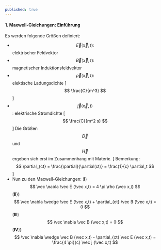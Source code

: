 ```yaml
---
published: true
---
```

#### 1. Maxwell-Gleichungen: Einführung

Es werden folgende Größen definiert:

- $$\vec E(\vec x,t) :$$ elektrischer Feldvektor
- $$\vec B(\vec x,t) :$$ magnetischer Induktionsfeldvektor
- $$\vec \rho(\vec x,t) :$$ elektische Ladungsdichte [ $$ \frac{C}{m^3} $$ ]
- $$\vec j(\vec x,t) $$ : elektrische Stromdichte  [ $$ \frac{C}{m^2 s} $$ ]
 Die Größen $$ \vec D $$ und $$ \vec H $$ ergeben sich erst im Zusammenhang mit Materie.
 [ Bemerkung: $$ \partial_{ct} = \frac{\partial}{\partial(ct)} = \frac{1}{c} \partial_t $$ ]
- Nun zu den Maxwell-Gleichungen:
 (**I**) $$ \vec \nabla \vec E (\vec x,t) = 4 \pi \rho (\vec x,t) $$
 (**II**})$$ \vec \nabla \wedge \vec E (\vec x,t) + \partial_{ct} \vec B (\vec x,t) = 0 $$
 (**III**) $$ \vec \nabla \vec B (\vec x,t) = 0 $$
 (**IV**})$$ \vec \nabla \wedge \vec B (\vec x,t) - \partial_{ct} \vec E (\vec x,t) = \frac{4 \pi}{c} \vec j (\vec x,t) $$

